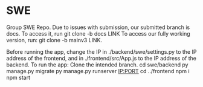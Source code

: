 # SWE
Group SWE Repo.
Due to issues with submission, our submitted branch is docs.
To access it, run git clone -b docs LINK
To access our fully working version, run: 
git clone -b mainv3 LINK.

Before running the app, change the IP in ./backend/swe/settings.py to the IP address of the frontend, and in ./frontend/src/App.js to the IP address of the backend.
To run the app:
Clone the intended branch.
cd swe/backend
py manage.py migrate
py manage.py runserver <IP:PORT>
cd ../frontend
npm i
npm start
